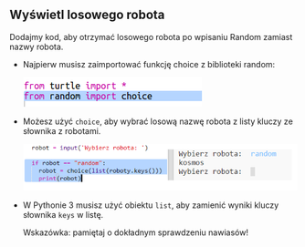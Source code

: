 ## Wyświetl losowego robota

Dodajmy kod, aby otrzymać losowego robota po wpisaniu Random zamiast nazwy robota.

+ Najpierw musisz zaimportować funkcję choice z biblioteki random:
    
    ![zrzut ekranu](images/robotrumps-random.png)

+ Możesz użyć `choice`, aby wybrać losową nazwę robota z listy kluczy ze słownika z robotami.
    
    ![zrzut ekranu](images/robotrumps-choice.png)

+ W Pythonie 3 musisz użyć obiektu `list`, aby zamienić wyniki kluczy słownika `keys` w listę.
    
    Wskazówka: pamiętaj o dokładnym sprawdzeniu nawiasów!